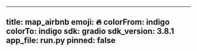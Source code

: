 
---
title: map_airbnb 
emoji: 🔥
colorFrom: indigo
colorTo: indigo
sdk: gradio
sdk_version: 3.8.1
app_file: run.py
pinned: false
---

